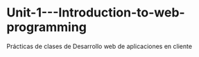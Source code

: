 # Unit-1---Introduction-to-web-programming
Prácticas de clases de Desarrollo web de aplicaciones en cliente
